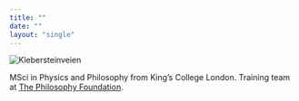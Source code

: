 ```yaml
---
title: ""
date: ""
layout: "single"
---
```


![Klebersteinveien](img/dawn-clear.jpeg)

MSci in Physics and Philosophy from King’s College London. Training team at [The Philosophy Foundation](https://www.philosophy-foundation.org/training-team). <!-- Lecturer in [Norwegian](/norsk/) at West London College. -->